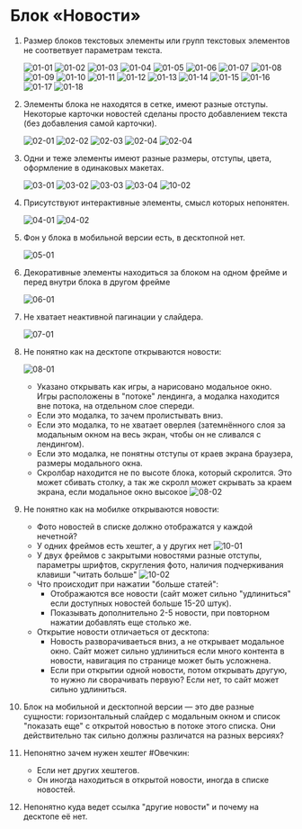 # Блок «Новости»

1. Размер блоков текстовых элементы или групп текстовых элементов не соответвует параметрам текста.

    ![01-01](./news/01-01.jpg)
    ![01-02](./news/01-02.jpg)
    ![01-03](./news/01-03.jpg)
    ![01-04](./news/01-04.jpg)
    ![01-05](./news/01-05.jpg)
    ![01-06](./news/01-06.jpg)
    ![01-07](./news/01-07.jpg)
    ![01-08](./news/01-08.jpg)
    ![01-09](./news/01-09.jpg)
    ![01-10](./news/01-10.jpg)
    ![01-11](./news/01-11.jpg)
    ![01-12](./news/01-12.jpg)
    ![01-13](./news/01-13.jpg)
    ![01-14](./news/01-14.jpg)
    ![01-15](./news/01-15.jpg)
    ![01-16](./news/01-16.jpg)
    ![01-17](./news/01-17.jpg)
    ![01-18](./news/01-18.jpg)

2. Элементы блока не находятся в сетке, имеют разные отступы. Некоторые карточки новостей сделаны просто добавлением текста (без добавления самой карточки).

    ![02-01](./news/02-01.jpg)
    ![02-02](./news/02-02.jpg)
    ![02-03](./news/02-03.jpg)
    ![02-04](./news/02-04.jpg)
    ![02-04](./news/02-05.jpg)


3. Одни и теже элементы имеют разные размеры, отступы, цвета, оформление в одинаковых макетах.

    ![03-01](./news/03-01.jpg)
    ![03-02](./news/03-02.jpg)
    ![03-03](./news/03-03.jpg)
    ![03-04](./news/03-04.jpg)
    ![10-02](./news/10-02.jpg)

4. Присутствуют интерактивные элементы, смысл которых непонятен.

    ![04-01](./news/04-01.jpg)
    ![04-02](./news/04-02.jpg)

5. Фон у блока в мобильной версии есть, в десктопной нет.

    ![05-01](./news/05-01.jpg)

6. Декоративные элементы находиться за блоком на одном фрейме и перед внутри блока в другом фрейме

    ![06-01](./news/06-01.jpg)

7. Не хватает неактивной пагинации у слайдера.

    ![07-01](./news/07-01.jpg)

8. Не понятно как на десктопе открываются новости:

    ![08-01](./news/08-01.jpg)

    - Указано открывать как игры, а нарисовано модальное окно. Игры расположены в "потоке" лендинга, а модалка находится вне потока, на отдельном слое спереди.
    - Если это модалка, то зачем пролистывать вниз.
    - Если это модалка, то не хватает оверлея (затемнённого слоя за модальным окном на весь экран, чтобы он не сливался с лендингом).
    - Если это модалка, не понятны отступы от краев экрана браузера, размеры модального окна.
    - Скролбар находится не по высоте блока, который скролится. Это может сбивать столку, а так же скролл может скрывать за краем экрана, если модальное окно высокое
        ![08-02](./news/08-02.jpg)

9. Не понятно как на мобилке открываются новости:

    - Фото новостей в списке должно отображатся у каждой нечетной?
    - У одних фреймов есть хештег, а у других нет
        ![10-01](./news/10-01.jpg)
    - У двух фреймов с закрытыми новостями разные отступы, параметры шрифтов, скругления фото, наличия подчеркивания клавиши "читать больше"
        ![10-02](./news/10-02.jpg)
    - Что происходит при нажатии "больше статей":
        - Отображаются все новости (сайт может сильно "удлиниться" если доступных новостей больше 15-20 штук).
        - Показывать дополнительно 2-5 новости, при повторном нажатии добавлять еще столько же.
    - Открытие новости отличаеться от десктопа:
        - Новость разворачиваеться вниз, а не открывает модальное окно. Сайт может сильно удлиниться если много контента в новости, навигация по странице может быть усложнена.
        - Если при открытии одной новости, потом открывать другую, то нужно ли сворачивать первую? Если нет, то сайт может сильно удлиниться.

10. Блок на мобильной и десктопной версии — это две разные сущности: горизонтальный слайдер с модальным окном и список "показать еще" с открытой новостью в потоке этого списка. Они действительно так сильно должны различатся на разных версиях?

11. Непонятно зачем нужен хештег #Овечкин:
    - Если нет других хештегов.
    - Он иногда находиться в открытой новости, иногда в списке новостей.

12. Непонятно куда ведет ссылка "другие новости" и почему на десктопе её нет.

